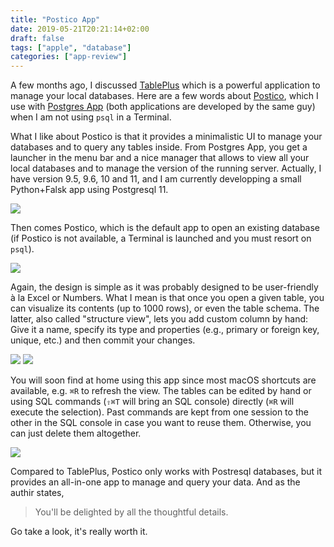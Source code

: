 ```yaml
---
title: "Postico App"
date: 2019-05-21T20:21:14+02:00
draft: false
tags: ["apple", "database"]
categories: ["app-review"]
---
```


A few months ago, I discussed [TablePlus](/post/tableplus-app) which is a powerful application to manage your local databases. Here are a few words about [Postico](https://eggerapps.at/postico/), which I use with [Postgres App](https://postgresapp.com) (both applications are developed by the same guy) when I am not using `psql` in a Terminal.

<!--more-->

What I like about Postico is that it provides a minimalistic UI to manage your databases and to query any tables inside. From Postgres App, you get a launcher in the menu bar and a nice manager that allows to view all your local databases and to manage the version of the running server. Actually, I have version 9.5, 9.6, 10 and 11, and I am currently developping a small Python+Falsk app using Postgresql 11.

![](/img/2019-05-21-20-27-20.png)

Then comes Postico, which is the default app to open an existing database (if Postico is not available, a Terminal is launched and you must resort on `psql`).

![](/img/2019-05-21-20-33-09.png)

Again, the design is simple as it was probably designed to be user-friendly à la Excel or Numbers. What I mean is that once you open a given table, you can visualize its contents (up to 1000 rows), or even the table schema. The latter, also called "structure view", lets you add custom column by hand: Give it a name, specify its type and properties (e.g., primary or foreign key, unique, etc.) and then commit your changes.

![](/img/2019-05-21-20-34-15.png)
![](/img/2019-05-21-20-46-35.png)

You will soon find at home using this app since most macOS shortcuts are available, e.g. `⌘R` to refresh the view. The tables can be edited by hand or using SQL commands (`⇧⌘T` will bring an SQL console) directly (`⌘R` will execute the selection). Past commands are kept from one session to the other in the SQL console in case you want to reuse them. Otherwise, you can just delete them altogether.

![](/img/2019-05-21-20-45-41.png)

Compared to TablePlus, Postico only works with Postresql databases, but it provides an all-in-one app to manage and query your data. And as the authir states,

> You'll be delighted by all the thoughtful details.

Go take a look, it's really worth it.
